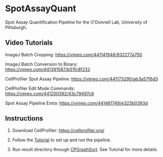 # SpotAssayQuant
Spot Assay Quantification Pipeline for the O'Donnell Lab, University of Pittsburgh.

## Video Tutorials

  ImageJ Batch Cropping: https://vimeo.com/441141948/932277a750
  
  ImageJ Batch Conversion to Binary: https://vimeo.com/441391587/b51fc8f232
  
  CellProfiler Spot Assay Pipeline: https://vimeo.com/441173290/ab3a57f6d3
  
  CellProfiler Edit Mode Commands: https://vimeo.com/441200392/43c79497c6
  
  Spot Assay Pipeline Extra:  https://vimeo.com/441461749/e323b0393d
  
  
## Instructions

1.  Download CellProfiler: https://cellprofiler.org/

2.  Follow the [Tutorial](Tutorial/Tutorial.pdf) to set up and run the pipeline. 

3.  Run result directory through [CPGraphSort](https://odonnelllab.shinyapps.io/CPGraphSortR).  See Tutorial for more details.
